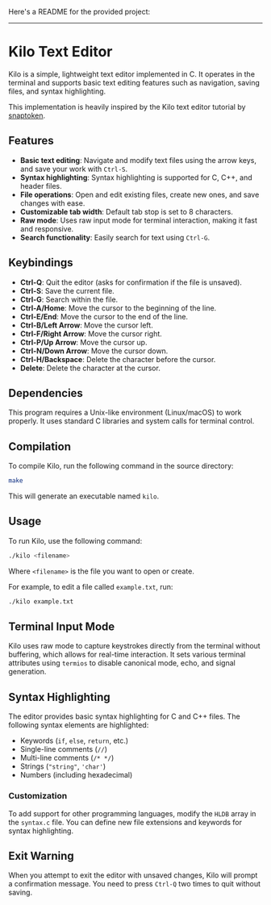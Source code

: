 Here's a README for the provided project:

---

# Kilo Text Editor

Kilo is a simple, lightweight text editor implemented in C. It operates in the terminal and supports basic text editing features such as navigation, saving files, and syntax highlighting.

This implementation is heavily inspired by the Kilo text editor tutorial by [snaptoken](https://viewsourcecode.org/snaptoken/kilo/index.html).

## Features

- **Basic text editing**: Navigate and modify text files using the arrow keys, and save your work with `Ctrl-S`.
- **Syntax highlighting**: Syntax highlighting is supported for C, C++, and header files.
- **File operations**: Open and edit existing files, create new ones, and save changes with ease.
- **Customizable tab width**: Default tab stop is set to 8 characters.
- **Raw mode**: Uses raw input mode for terminal interaction, making it fast and responsive.
- **Search functionality**: Easily search for text using `Ctrl-G`.

## Keybindings

- **Ctrl-Q**: Quit the editor (asks for confirmation if the file is unsaved).
- **Ctrl-S**: Save the current file.
- **Ctrl-G**: Search within the file.
- **Ctrl-A/Home**: Move the cursor to the beginning of the line.
- **Ctrl-E/End**: Move the cursor to the end of the line.
- **Ctrl-B/Left Arrow**: Move the cursor left.
- **Ctrl-F/Right Arrow**: Move the cursor right.
- **Ctrl-P/Up Arrow**: Move the cursor up.
- **Ctrl-N/Down Arrow**: Move the cursor down.
- **Ctrl-H/Backspace**: Delete the character before the cursor.
- **Delete**: Delete the character at the cursor.

## Dependencies

This program requires a Unix-like environment (Linux/macOS) to work properly. It uses standard C libraries and system calls for terminal control.

## Compilation

To compile Kilo, run the following command in the source directory:

```sh
make
```

This will generate an executable named `kilo`.

## Usage

To run Kilo, use the following command:

```sh
./kilo <filename>
```

Where `<filename>` is the file you want to open or create.

For example, to edit a file called `example.txt`, run:

```sh
./kilo example.txt
```

## Terminal Input Mode

Kilo uses raw mode to capture keystrokes directly from the terminal without buffering, which allows for real-time interaction. It sets various terminal attributes using `termios` to disable canonical mode, echo, and signal generation.

## Syntax Highlighting

The editor provides basic syntax highlighting for C and C++ files. The following syntax elements are highlighted:

- Keywords (`if`, `else`, `return`, etc.)
- Single-line comments (`//`)
- Multi-line comments (`/* */`)
- Strings (`"string"`, `'char'`)
- Numbers (including hexadecimal)

### Customization

To add support for other programming languages, modify the `HLDB` array in the `syntax.c` file. You can define new file extensions and keywords for syntax highlighting.

## Exit Warning

When you attempt to exit the editor with unsaved changes, Kilo will prompt a confirmation message. You need to press `Ctrl-Q` two times to quit without saving.